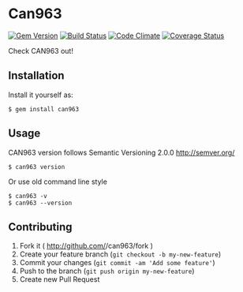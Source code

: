# Can963

[![Gem Version](https://badge.fury.io/rb/can963.png)](http://badge.fury.io/rb/can963)
[![Build Status](https://travis-ci.org/ashphy/CAN963.png)](https://travis-ci.org/ashphy/CAN963)
[![Code Climate](https://codeclimate.com/github/ashphy/CAN963.png)](https://codeclimate.com/github/ashphy/CAN963)
[![Coverage Status](https://coveralls.io/repos/ashphy/CAN963/badge.png)](https://coveralls.io/r/ashphy/CAN963)

Check CAN963 out!

## Installation

Install it yourself as:

    $ gem install can963

## Usage
CAN963 version follows Semantic Versioning 2.0.0 http://semver.org/

    $ can963 version

Or use old command line style

    $ can963 -v
    $ can963 --version

## Contributing

1. Fork it ( http://github.com/<my-github-username>/can963/fork )
2. Create your feature branch (`git checkout -b my-new-feature`)
3. Commit your changes (`git commit -am 'Add some feature'`)
4. Push to the branch (`git push origin my-new-feature`)
5. Create new Pull Request
